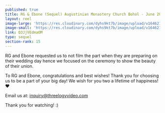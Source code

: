 ```yaml
---
published: true
title: RG & Ebone (Sequel) Augustinian Monastery Church Bohol - June 2017
layout: reel
image-large: 'https://res.cloudinary.com/dyhs9kt7b/image/upload/v1646211974/RG_Ebone.jpg'
image-small: 'https://res.cloudinary.com/dyhs9kt7b/image/upload/v1646211974/RG_Ebone.jpg'
link: Q3JjVEdmaOM
type: sequel
section-rank: 15
---
```

RG and Ebone requested us to not film the part when they are preparing on their wedding day hence we focused on the ceremony to show the beauty of their union.
 
To RG and Ebone, congratulations and best wishes! Thank you for choosing us to be a part of your big day! We wish for you two a lifetime of happiness! ❤

Email us at: inquiry@threelogyvideo.com

Thank you for watching! :)

